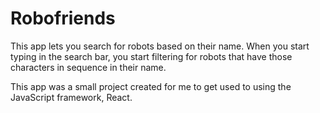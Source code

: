 # Robofriends
This app lets you search for robots based on their name.  When you start typing in the search bar, you start filtering for robots that have those characters in sequence in their name.

This app was a small project created for me to get used to using the JavaScript framework, React. 


